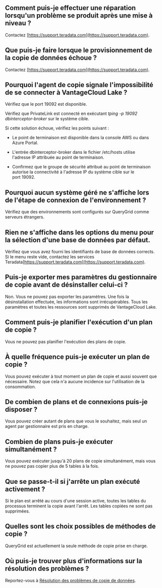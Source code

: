## Comment puis-je effectuer une réparation lorsqu'un problème se produit après une mise à niveau ?


Contactez [https://support.teradata.com](https://support.teradata.com).

## Que puis-je faire lorsque le provisionnement de la copie de données échoue ?


Contactez [https://support.teradata.com](https://support.teradata.com).

## Pourquoi l'agent de copie signale l'impossibilité de se connecter à VantageCloud Lake ?


Vérifiez que le port 19092 est disponible.

Vérifiez que PrivateLink est connecté en exécutant *tping -p 19092 dbinterceptor-broker* sur le système cible.

Si cette solution échoue, vérifiez les points suivant :

-   Le point de terminaison est disponible dans la console AWS ou dans Azure Portal.


-   L'entrée dbinterceptor-broker dans le fichier /etc/hosts utilise l'adresse IP attribuée au point de terminaison.


-   Confirmez que le groupe de sécurité attribué au point de terminaison autorise la connectivité à l'adresse IP du système cible sur le port 19092.


## Pourquoi aucun système géré ne s'affiche lors de l'étape de connexion de l'environnement ?


Vérifiez que des environnements sont configurés sur QueryGrid comme serveurs étrangers.

## Rien ne s'affiche dans les options du menu pour la sélection d'une base de données par défaut.


Vérifiez que vous avez fourni les identifiants de base de données corrects. Si le menu reste vide, contactez les services Teradata[https://support.teradata.com](https://support.teradata.com).

## Puis-je exporter mes paramètres du gestionnaire de copie avant de désinstaller celui-ci ?


Non. Vous ne pouvez pas exporter les paramètres. Une fois la désinstallation effectuée, les informations sont irrécupérables. Tous les paramètres et toutes les ressources sont supprimés de VantageCloud Lake.

## Comment puis-je planifier l'exécution d'un plan de copie ?


Vous ne pouvez pas planifier l'exécution des plans de copie.

## À quelle fréquence puis-je exécuter un plan de copie ?


Vous pouvez exécuter à tout moment un plan de copie et aussi souvent que nécessaire. Notez que cela n'a aucune incidence sur l'utilisation de la consommation.

## De combien de plans et de connexions puis-je disposer ?


Vous pouvez créer autant de plans que vous le souhaitez, mais seul un agent par gestionnaire est pris en charge.

## Combien de plans puis-je exécuter simultanément ?


Vous pouvez exécuter jusqu'à 20 plans de copie simultanément, mais vous ne pouvez pas copier plus de 5 tables à la fois.

## Que se passe-t-il si j'arrête un plan exécuté activement ?


Si le plan est arrêté au cours d'une session active, toutes les tables du processus terminent la copie avant l'arrêt. Les tables copiées ne sont pas supprimées.

## Quelles sont les choix possibles de méthodes de copie ?


QueryGrid est actuellement la seule méthode de copie prise en charge.

## Où puis-je trouver plus d'informations sur la résolution des problèmes ?


Reportez-vous à [Résolution des problèmes de copie de données](https://docs.teradata.com/access/sources/dita/topic?dita:topicPath=thg1693478735173.dita&utm_source=console&utm_medium=iph).

